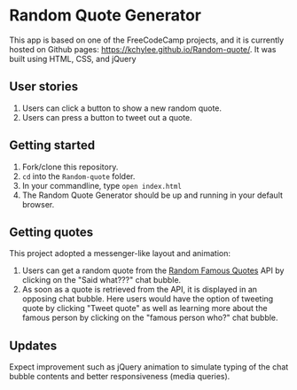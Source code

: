 # Random Quote Generator
This app is based on one of the FreeCodeCamp projects, and it is currently hosted on Github pages: https://kchylee.github.io/Random-quote/. It was built using HTML, CSS, and jQuery<br/>

## User stories
1. Users can click a button to show a new random quote.<br/>
2. Users can press a button to tweet out a quote.<br/>

## Getting started
1. Fork/clone this repository.<br/>
2. `cd` into the `Random-quote` folder. <br/>
3. In your commandline, type `open index.html` <br/>
4. The Random Quote Generator should be up and running in your default browser.

## Getting quotes
This project adopted a messenger-like layout and animation:<br/>
1. Users can get a random quote from the <a href="https://market.mashape.com/andruxnet/random-famous-quotes">Random Famous Quotes</a> API by clicking on the "Said what???" chat bubble.<br/>
2. As soon as a quote is retrieved from the API, it is displayed in an opposing chat bubble. Here users would have the option of tweeting quote by clicking "Tweet quote" as well as learning more about the famous person by clicking on the "famous person who?" chat bubble.

## Updates 
Expect improvement such as jQuery animation to simulate typing of the chat bubble contents and better responsiveness (media queries).
